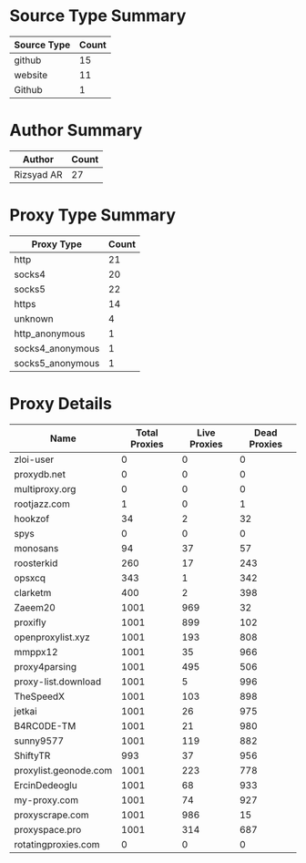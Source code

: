 # Source Type Summary

| Source Type | Count |
|-------------|-------|
| github | 15 |
| website | 11 |
| Github | 1 |


# Author Summary

| Author | Count |
|--------|-------|
| Rizsyad AR | 27 |


# Proxy Type Summary

| Proxy Type | Count |
|------------|-------|
| http | 21 |
| socks4 | 20 |
| socks5 | 22 |
| https | 14 |
| unknown | 4 |
| http_anonymous | 1 |
| socks4_anonymous | 1 |
| socks5_anonymous | 1 |


# Proxy Details

| Name | Total Proxies | Live Proxies | Dead Proxies |
|------|---------------|--------------|---------------|
| zloi-user | 0 | 0 | 0 |
| proxydb.net | 0 | 0 | 0 |
| multiproxy.org | 0 | 0 | 0 |
| rootjazz.com | 1 | 0 | 1 |
| hookzof | 34 | 2 | 32 |
| spys | 0 | 0 | 0 |
| monosans | 94 | 37 | 57 |
| roosterkid | 260 | 17 | 243 |
| opsxcq | 343 | 1 | 342 |
| clarketm | 400 | 2 | 398 |
| Zaeem20 | 1001 | 969 | 32 |
| proxifly | 1001 | 899 | 102 |
| openproxylist.xyz | 1001 | 193 | 808 |
| mmppx12 | 1001 | 35 | 966 |
| proxy4parsing | 1001 | 495 | 506 |
| proxy-list.download | 1001 | 5 | 996 |
| TheSpeedX | 1001 | 103 | 898 |
| jetkai | 1001 | 26 | 975 |
| B4RC0DE-TM | 1001 | 21 | 980 |
| sunny9577 | 1001 | 119 | 882 |
| ShiftyTR | 993 | 37 | 956 |
| proxylist.geonode.com | 1001 | 223 | 778 |
| ErcinDedeoglu | 1001 | 68 | 933 |
| my-proxy.com | 1001 | 74 | 927 |
| proxyscrape.com | 1001 | 986 | 15 |
| proxyspace.pro | 1001 | 314 | 687 |
| rotatingproxies.com | 0 | 0 | 0 |
